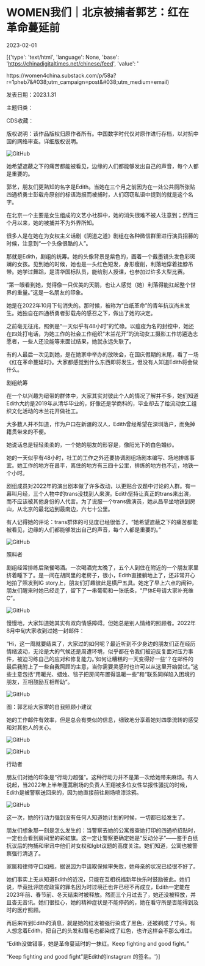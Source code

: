 # WOMEN我们｜北京被捕者郭艺：红在革命蔓延前

2023-02-01

[{'type': 'text/html', 'language': None, 'base': 'https://chinadigitaltimes.net/chinese/feed', 'value': '

<div class="su-spoiler-title)

标题：北京被捕者郭艺：红在革命蔓延前

作者：闻欣

编辑：雪山

来源：<a href="https://women4china.substack.com/p/58a?r=1pheb7&#038;utm_campaign=post&#038;utm_medium=email)

发表日期：2023.1.31

主题归类：

CDS收藏：

版权说明：该作品版权归原作者所有。中国数字时代仅对原作进行存档，以对抗中国的网络审查。详细版权说明。





![GitHub](https://chinadigitaltimes.net/chinese/files/2023/01/post-692515-63d9cce9b450d.)

她希望遮蔽之下的痛苦都能被看见，边缘的人们都能够发出自己的声音，每个人都是重要的。

郭艺，朋友们更熟知的名字是Edith。当她在三个月之前因为在一处公共厕所张贴四通桥勇士彭载舟原创的标语海报而被捕时，人们窃窃私语中提到的就是这个名字。

在北京一个主要是女生组成的文艺小社群中，她的消失很难不被人注意到；然而三个月以来，她的被捕并不为外界所知。

很多人是在她在为女权主义话剧《阴道之道》剧组在各种微信群里进行演员招募的时候，注意到“一个头像很酷的人”。

那就是Edith，剧组的统筹。她的头像背景是紫色的，画着一个戴墨镜头发色彩斑斓的女孩。见到她的时候，她也是一头红色短发，身形瘦削，利落地穿着挂脖吊带。她学过舞蹈，是清华国标队员，能给别人授课，也参加过许多大型比赛。

“第一眼看到她，觉得像一只优美的天鹅，也让人感觉（她）利落得能扛起整个世界的重量。”这是一名朋友的印象。

她是在2022年10月下旬消失的。那时候，被称为“白纸革命”的青年抗议尚未发生。她独自在四通桥勇者彭载舟的感召之下，做出了她的决定。

之前毫无征兆，照例是“一天似乎有48小时”的忙碌。以瘟疫为名的封控中，她还在四处打电话，为她工作的社会工作组织“木兰花开”的流动女工摄影工作坊遴选志愿者，一些人还没能等来面试结果，她就永远失联了。

有的人最后一次见到她，是在她家中举办的放映会，在国庆假期的末尾，看了一场《红在革命蔓延时》。大家都感觉到什么东西即将发生，但没有人知道Edith将会做什么。

剧组统筹

在一个以兴趣为纽带的群体中，大家其实对彼此个人的情况了解并不多，她们知道Edith大约是2019年从清华毕业的，好像还是学商科的，毕业却去了给流动女工组织文化活动的木兰花开做社工。

大多数人并不知道，作为户口在新疆的汉人，Edith曾经希望在深圳落户，而免掉籍贯带来的不便。

她说话总是轻轻柔柔的，一个她的朋友的形容是，像阳光下的白色婚纱。

她的一天似乎有48小时，社工的工作之外还要协调剧组场剧本编写、场地排练事宜。她工作的地方在昌平，离住的地方有三四十公里，排练的地方也不近，地铁一个小时。

剧组成员对2022年的演出剧本做了许多改动，以更贴合议题中讨论的人群。有一幕叫月经，三个人物中的trans没找到人来演。Edith坚持让真正的trans来出演，而不应该被其他身份的人代言。为了说服一个trans做演员，她从昌平坐地铁到房山，从北京的最北边到最南边，六七十公里。

有人记得她的评论：trans群体的可见度已经很低了。“她希望遮蔽之下的痛苦都能被看见，边缘的人们都能够发出自己的声音，每个人都是重要的。”

![GitHub](https://chinadigitaltimes.net/chinese/files/2023/01/post-692515-63d9cce9bef01.)

照料者

剧组经常排练后聚餐喝酒。一次喝酒完太晚了，五个人到住在附近的一个朋友家里挤着睡下了。是一间在胡同里的老房子，很小，Edith直接躺地上了，还非常开心地拍了照发到IG story上，朋友们打趣彼此是横尸五具。她定了早上六点的闹钟，朋友们醒来时她已经走了，留下了一串葡萄和一张纸条，“尸体E号请大家补充维C”。

![GitHub](https://chinadigitaltimes.net/chinese/files/2023/01/post-692515-63d9cce9cc436.)

慢慢地，大家知道她其实有双向情感障碍。但她总是别人情绪的照顾者。2022年8月中旬大家收到过她一封邮件：

“Hi，这一周就要结束了，大家过的如何呢？最近听到不少身边的朋友们正在经历情绪波动，无论是大的气候还是周遭环境，似乎都在令我们被迫反复面对压力事件，被迫习练自己的应对和修复能力。’如何让糟糕的一天变得好一些’？在邮件的最后我附上了一些自我照顾的主意，当你需要灵感时也许可以从这里开始尝试。”这些主意包括“用暖光、蜡烛、毯子把房间布置得温暖一些”和“联系同样陷入困境的朋友，互相鼓励互相帮助”。

![GitHub](https://chinadigitaltimes.net/chinese/files/2023/01/post-692515-63d9cce9d7bf1.)

图：郭艺给大家寄的自我照顾小建议

她的工作邮件有效率，但是总会有类似的信息，细致地分享着她对四季流转的感受和对其他人的关心。

![GitHub](https://chinadigitaltimes.net/chinese/files/2023/01/post-692515-63d9cce9e2ba1.)

![GitHub](https://chinadigitaltimes.net/chinese/files/2023/01/post-692515-63d9cce9ec548.)

行动者

朋友们对她的印象是“行动力超强”。这种行动力并不是第一次给她带来麻烦。有人说起，当2022年上半年蓬蒿剧场的负责人王翔被多位女性举报性骚扰的时候，Edith是被警察送回来的，因为她直接前往剧场喷漆涂鸦。

![GitHub](https://chinadigitaltimes.net/chinese/files/2023/01/post-692515-63d9ccea08ef4.)

这一次，她的行动力强到没有任何人知道她计划的时候，一切都已经发生了。

朋友们想象那一刻是怎么发生的：当警察去她的公寓搜查她打印的四通桥招贴时，一定也会看到房间里的彩虹旗。这一定让警察更确定她是“反动分子”——鉴于白纸抗议后的拘捕和审讯中他们对女权和lgbt议题的高度关注。她们知道，公寓也被警察强行清退了。

家属和律师守口如瓶，据说因为申请取保候审失败，她母亲的状况已经很不好了。

她们事实上无从知道Edith的近况，只能在互相祝福新年快乐时鼓励彼此。她们说，毕竟批评防疫政策的罪名因为时过境迁也许已经不再成立，Edith一定能在2023年前、春节前、冬天结束时被释放。然而三个月过去了，她还没被释放，并且杳无音讯。她们很担心，她的精神症状是不能停药的，她在看守所是否能得到及时的医疗照顾。

再后来听到Edith的消息，就是她的红发被强行染成了黑色，还被剃成了寸头。有人想念着Edith，把自己的头发和眉毛也都染成了红色，也许这样会不那么难过。

“Edith没做错事，她是革命蔓延时的一抹红。Keep fighting and good fight。”

“Keep fighting and good fight”是Edith的Instagram 的签名。'}]